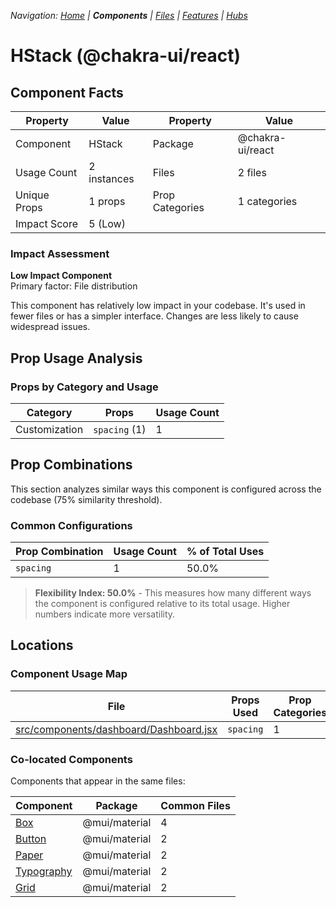
*Navigation: [Home](../../index.md) | **Components** | [Files](../../files.md) | [Features](../../features.md) | [Hubs](../../hubs.md)*



# HStack (@chakra-ui/react)

## Component Facts

| Property | Value | Property | Value |
|----------|-------|----------|-------|
| Component | HStack | Package | @chakra-ui/react |
| Usage Count | 2 instances | Files | 2 files |
| Unique Props | 1 props | Prop Categories | 1 categories |
| Impact Score | 5 (Low) | | |

### Impact Assessment

**Low Impact Component**  
Primary factor: File distribution

This component has relatively low impact in your codebase. It&#x27;s used in fewer files or has a simpler interface. Changes are less likely to cause widespread issues.

## Prop Usage Analysis

### Props by Category and Usage

| Category | Props | Usage Count |
|----------|-------|-------------|
| Customization | `spacing` (1) | 1 |

## Prop Combinations

This section analyzes similar ways this component is configured across the codebase (75% similarity threshold).

### Common Configurations

| Prop Combination | Usage Count | % of Total Uses |
|------------------|-------------|----------------|
| `spacing` | 1 | 50.0% |

> **Flexibility Index: 50.0%** - This measures how many different ways the component is configured relative to its total usage. Higher numbers indicate more versatility.

## Locations

### Component Usage Map

| File | Props Used | Prop Categories |
|------|------------|----------------|
| [src/components/dashboard/Dashboard.jsx](https://github.com/star4beam/react-import-analyzer/blob/main/test-project/src/components/dashboard/Dashboard.jsx) | `spacing` | 1 |

### Co-located Components
Components that appear in the same files:

| Component | Package | Common Files |
|-----------|---------|--------------|
| [Box](../@mui_material/Box.md) | @mui/material | 4 |
| [Button](../@mui_material/Button.md) | @mui/material | 2 |
| [Paper](../@mui_material/Paper.md) | @mui/material | 2 |
| [Typography](../@mui_material/Typography.md) | @mui/material | 2 |
| [Grid](../@mui_material/Grid.md) | @mui/material | 2 |
